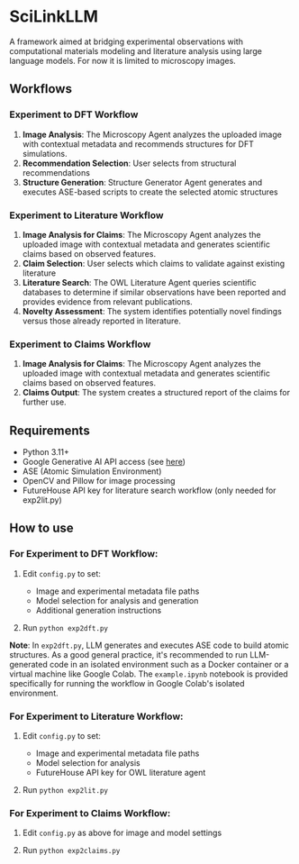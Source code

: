 # SciLinkLLM
A framework aimed at bridging experimental observations with computational materials modeling and literature analysis using large language models. For now it is limited to microscopy images.

## Workflows

### Experiment to DFT Workflow

1. **Image Analysis**: The Microscopy Agent analyzes the uploaded image with contextual metadata and recommends structures for DFT simulations.
2. **Recommendation Selection**: User selects from structural recommendations
3. **Structure Generation**: Structure Generator Agent generates and executes ASE-based scripts to create the selected atomic structures

### Experiment to Literature Workflow

1. **Image Analysis for Claims**: The Microscopy Agent analyzes the uploaded image with contextual metadata and generates scientific claims based on observed features.
2. **Claim Selection**: User selects which claims to validate against existing literature
3. **Literature Search**: The OWL Literature Agent queries scientific databases to determine if similar observations have been reported and provides evidence from relevant publications.
4. **Novelty Assessment**: The system identifies potentially novel findings versus those already reported in literature.

### Experiment to Claims Workflow

1. **Image Analysis for Claims**: The Microscopy Agent analyzes the uploaded image with contextual metadata and generates scientific claims based on observed features.
2. **Claims Output**: The system creates a structured report of the claims for further use.

## Requirements

- Python 3.11+
- Google Generative AI API access (see [here](https://ai.google.dev/gemini-api/docs/api-key))
- ASE (Atomic Simulation Environment)
- OpenCV and Pillow for image processing
- FutureHouse API key for literature search workflow (only needed for exp2lit.py)

## How to use

### For Experiment to DFT Workflow:

1. Edit ```config.py``` to set:
   - Image and experimental metadata file paths
   - Model selection for analysis and generation
   - Additional generation instructions

2. Run ```python exp2dft.py```

**Note**: In `exp2dft.py`, LLM generates and executes ASE code to build atomic structures. As a good general practice, it's recommended to run LLM-generated code in an isolated environment such as a Docker container or a virtual machine like Google Colab. The `example.ipynb` notebook is provided specifically for running the workflow in Google Colab's isolated environment.

### For Experiment to Literature Workflow:

1. Edit ```config.py``` to set:
   - Image and experimental metadata file paths
   - Model selection for analysis
   - FutureHouse API key for OWL literature agent

2. Run ```python exp2lit.py```

### For Experiment to Claims Workflow:

1. Edit ```config.py``` as above for image and model settings

2. Run ```python exp2claims.py```
